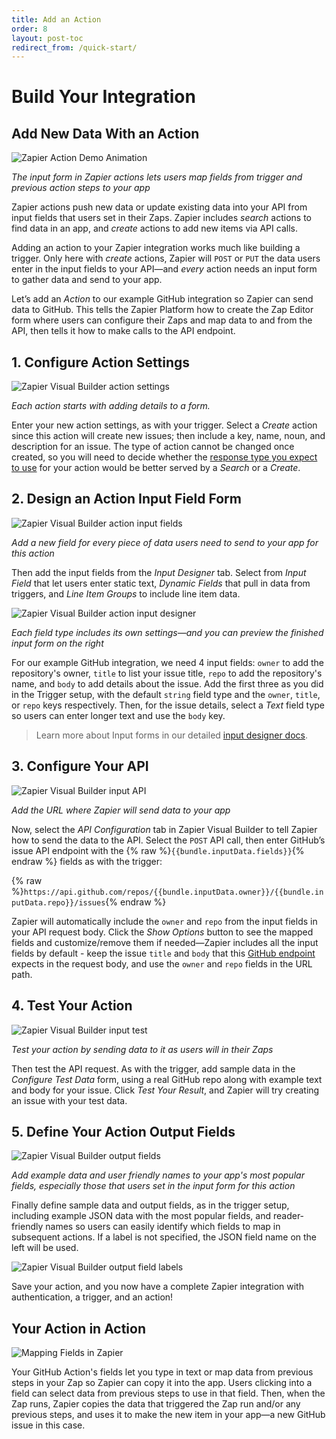 ```yaml
---
title: Add an Action
order: 8
layout: post-toc
redirect_from: /quick-start/
---
```


# Build Your Integration

## Add New Data With an Action

![Zapier Action Demo Animation](https://cdn.zappy.app/7160a6ce9b11c9427cceb1b7241016cc.gif)

_The input form in Zapier actions lets users map fields from trigger and previous action steps to your app_

Zapier actions push new data or update existing data into your API from input fields that users set in their Zaps. Zapier includes *search* actions to find data in an app, and *create* actions to add new items via API calls.

Adding an action to your Zapier integration works much like building a trigger. Only here with *create* actions, Zapier will `POST` or `PUT` the data users enter in the input fields to your API—and *every* action needs an input form to gather data and send to your app.

Let’s add an _Action_ to our example GitHub integration so Zapier can send data to GitHub. This tells the Zapier Platform how to create the Zap Editor form where users can configure their Zaps and map data to and from the API, then tells it how to make calls to the API endpoint.

## 1. Configure Action Settings

![Zapier Visual Builder action settings](https://cdn.zappy.app/35d98d82cc88d3dc5451f07f14143e34.png)

_Each action starts with adding details to a form._

Enter your new action settings, as with your trigger. Select a _Create_ action since this action will create new issues; then include a key, name, noun, and description for an issue. The type of action cannot be changed once created, so you will need to decide whether the [response type you expect to use](https://platform.zapier.com/docs/faq#what-response-type-does-zapier-expect) for your action would be better served by a _Search_ or a _Create_. 

## 2. Design an Action Input Field Form

![Zapier Visual Builder action input fields](https://cdn.zappy.app/2726149681f334bf2f8822a1ed7a0c14.png)

_Add a new field for every piece of data users need to send to your app for this action_

Then add the input fields from the _Input Designer_ tab. Select from _Input Field_ that let users enter static text, _Dynamic Fields_ that pull in data from triggers, and _Line Item Groups_ to include line item data.

![Zapier Visual Builder action input designer](https://cdn.zappy.app/3ebd6387ae198e7c9d30e758809fa81c.png)

_Each field type includes its own settings—and you can preview the finished input form on the right_

For our example GitHub integration, we need 4 input fields: `owner` to add the repository's owner, `title` to list your issue title, `repo` to add the repository's name, and `body` to add details about the issue. Add the first three as you did in the Trigger setup, with the default `string` field type and the `owner`, `title`, or `repo` keys respectively. Then, for the issue details, select a _Text_ field type so users can enter longer text and use the `body` key.

> Learn more about Input forms in our detailed [input designer docs](https://platform.zapier.com/docs/input-designer).

## 3. Configure Your API

![Zapier Visual Builder input API](https://cdn.zappy.app/b797baa659d703d3d029b82619e08edd.png)

_Add the URL where Zapier will send data to your app_

Now, select the _API Configuration_ tab in Zapier Visual Builder to tell Zapier how to send the data to the API. Select the `POST` API call, then enter GitHub’s issue API endpoint with the {% raw %}`{{bundle.inputData.fields}}`{% endraw %} fields as with the trigger:

{% raw %}`https://api.github.com/repos/{{bundle.inputData.owner}}/{{bundle.inputData.repo}}/issues`{% endraw %}

Zapier will automatically include the `owner` and `repo` from the input fields in your API request body. Click the *Show Options* button to see the mapped fields and customize/remove them if needed—Zapier includes all the input fields by default - keep the issue `title` and `body` that this [GitHub endpoint](https://docs.github.com/en/rest/issues/issues?apiVersion=2022-11-28#create-an-issue) expects in the request body, and use the `owner` and `repo` fields in the URL path.

## 4. Test Your Action

![Zapier Visual Builder input test](https://cdn.zappy.app/b678a3d2400780a31091c28d31d0e3cf.png)

_Test your action by sending data to it as users will in their Zaps_

Then test the API request. As with the trigger, add sample data  in the *Configure Test Data* form, using a real GitHub repo along with example text and body for your issue. Click *Test Your Result*, and Zapier will try creating an issue with your test data.

## 5. Define Your Action Output Fields

![Zapier Visual Builder output fields](https://cdn.zappy.app/6056088fe66e6fd0264f9c7db0f089f5.png)

_Add example data and user friendly names to your app's most popular fields, especially those that users set in the input form for this action_

Finally define sample data and output fields, as in the trigger setup, including example JSON data with the most popular fields, and reader-friendly names so users can easily identify which fields to map in subsequent actions. If a label is not specified, the JSON field name on the left will be used. 

![Zapier Visual Builder output field labels](https://cdn.zappy.app/ce33633bc7d987f701d1ae838d8ad70f.png)

Save your action, and you now have a complete Zapier integration with authentication, a trigger, and an action!

## Your Action in Action

![Mapping Fields in Zapier](https://cdn.zappy.app/6bd1765cafb09592dbfe73f306840437.gif)

Your GitHub Action's fields let you type in text or map data from previous steps in your Zap so Zapier can copy it into the app. Users clicking into a field can select data from previous steps to use in that field. Then, when the Zap runs, Zapier copies the data that triggered the Zap run and/or any previous steps, and uses it to make the new item in your app—a new GitHub issue in this case.
